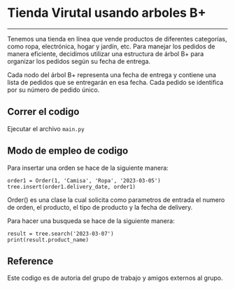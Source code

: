 # Tienda Virutal usando arboles B+
***
Tenemos una tienda en línea que vende productos de diferentes categorías, como ropa, electrónica, hogar y jardín, etc. Para manejar los pedidos de manera eficiente, decidimos utilizar una estructura de árbol B+ para organizar los pedidos según su fecha de entrega.

Cada nodo del árbol B+ representa una fecha de entrega y contiene una lista de pedidos que se entregarán en esa fecha. Cada pedido se identifica por su número de pedido único.

## Correr el codigo

Ejecutar el archivo `main.py`

## Modo de empleo de codigo

Para insertar una orden se hace de la siguiente manera:
```
order1 = Order(1, 'Camisa', 'Ropa', '2023-03-05')
tree.insert(order1.delivery_date, order1)
```

Order() es una clase la cual solicita como parametros de entrada el numero de orden, el producto, el tipo de producto y la fecha de delivery.

Para hacer una busqueda se hace de la siguiente manera:
```
result = tree.search('2023-03-07')
print(result.product_name)
```


## Reference
Este codigo es de autoria del grupo de trabajo y amigos externos al grupo.

